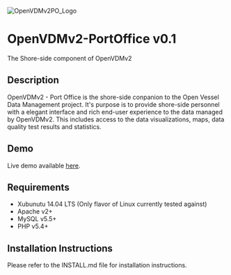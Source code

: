 [OpenVDMv2PO_Logo]: http://www.oceandatarat.org/wp-content/uploads/2015/10/openVDMv2PO_Logo_long.png "Open Vessel Data Managment v2 - Port Office" 

![OpenVDMv2PO_Logo]
# OpenVDMv2-PortOffice v0.1
The Shore-side component of OpenVDMv2

## Description
OpenVDMv2 - Port Office is the shore-side conpanion to the Open Vessel Data Management project.  It's purpose is to provide shore-side personnel with a elegant interface and rich end-user experience to the data managed by OpenVDMv2.  This includes access to the data visualizations, maps, data quality test results and statistics.

## Demo

Live demo available [here](http://capablesolutions.dyndns.org:8180/OpenVDMv2-PortOffice/).

## Requirements
- Xubunutu 14.04 LTS (Only flavor of Linux currently tested against)
- Apache v2+
- MySQL v5.5+
- PHP v5.4+

## Installation Instructions

Please refer to the INSTALL.md file for installation instructions.
